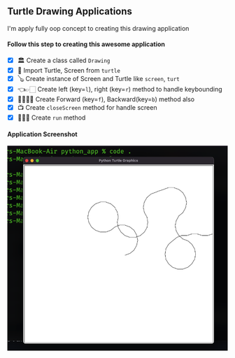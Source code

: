 ## Turtle Drawing Applications

I'm apply fully oop concept to creating this drawing application

#### Follow this step to creating this awesome application

- [x] 🏛 Create a class called `Drawing`
- [x] 📌 Import Turtle, Screen from `turtle`
- [x] 🪕 Create instance of Screen and Turtle like `screen`, `turt`
- [x] 👈👉🏻 Create left (key=`l`), right (key=`r`) method to handle keybounding
- [x] ☝🏻👇🏻 Create Forward (key=`f`), Backward(key=`b`) method also
- [x] 📺 Create `closeScreen` method for handle screen
- [x] 🏃🏻‍♂️ Create `run` method

#### Application Screenshot

![Main Screem](./turtle/screenshot/screen.png)
